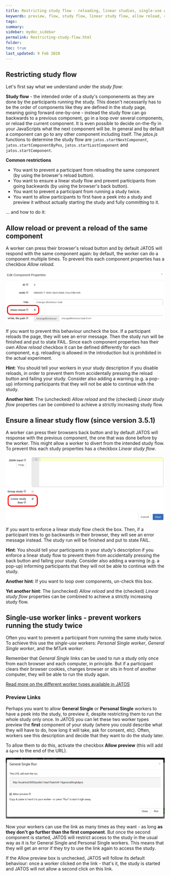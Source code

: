 ```yaml
---
title: Restricting study flow - reloading, linear studies, single-use workers and previews
keywords: preview, flow, study flow, linear study flow, allow reload, reloading, back, backwards, loop
tags:
summary:
sidebar: mydoc_sidebar
permalink: Restricting-study-flow.html
folder:
toc: true
last_updated: 9 Feb 2020
---
```


## Restricting study flow

Let's first say what we understand under the _study flow_:

**Study flow** - the intended order of a study's componenents as they are done by the participants running the study. This doesn't necessarily has to be the order of components like they are defined in the study page, meaning going forward one-by-one - instead the study flow can go backwards to a previous component, go in a loop over several components, or reload the current component. It is even possible to decide on-the-fly in your JavaScripts what the next component will be. In general and by default a component can go to any other component including itself. The _jatos.js_ functions to determine the study flow are `jatos.startNextComponent`, `jatos.startComponentByPos`, `jatos.startLastComponent` and `jatos.startComponent`.

**Common restrictions**
- You want to prevent a participant from reloading the same component (by using the browser's reload button).
- You want to ensure a linear study flow and prevent participants from going backwards (by using the browser's back button).
- You want to prevent a participant from running a study twice.
- You want to allow participants to first have a peek into a study and preview it without actually starting the study and fully committing to it.

... and how to do it:


## Allow reload or prevent a reload of the same component

A worker can press their browser's reload button and by default JATOS will respond with the same component again: by default, the worker can do a component multiple times. To prevent this each component properties has a checkbox _Allow reload_.

![GUI Screenshot](images/component-properties-reload.png)

If you want to prevent this behaviour uncheck the box. If a participant reloads the page, they will see an error message. Then the study run will be finished and put to state FAIL. Since each component properties has their own _Allow reload_ checkbox it can be defined differently for each component, e.g. reloading is allowed in the introduction but is prohibited in the actual experiment.

**Hint**: You should tell your workers in your study description if you disable reloads, in order to prevent them from accidentally pressing the reload button and failing your study. Consider also adding a warning (e.g. a pop-up) informing participants that they will not be able to continue with the study.  

**Another hint**: The (unchecked) _Allow reload_ and the (checked) _Linear study flow_ properties can be combined to achieve a strictly increasing study flow.


## Ensure a linear study flow (since version 3.5.1)

A worker can press their browsers back button and by default JATOS will response with the previous component, the one that was done before by the worker. This might allow a worker to divert from the intended study flow. To prevent this each study properties has a checkbox _Linear study flow_.

![Study Properties Screenshot](images/study-properties-linear-flow.png)

If you want to enforce a linear study flow check the box. Then, if a participant tries to go backwards in their browser, they will see an error message instead. The study run will be finished and put to state FAIL.

**Hint**: You should tell your participants in your study's description if you enforce a linear study flow to prevent them from accidentally pressing the back button and failing your study. Consider also adding a warning (e.g. a pop-up) informing participants that they will not be able to continue with the study.  

**Another hint**: If you want to loop over components, un-check this box. 

**Yet another hint**: The (unchecked) _Allow reload_ and the (checked) _Linear study flow_ properties can be combined to achieve a strictly increasing study flow.


## Single-use worker links - prevent workers running the study twice

Often you want to prevent a participant from running the same study twice. To achieve this use the _single-use_ workers:  _Personal Single worker_, _General Single worker_, and the _MTurk worker_.

Remember that _General Single_ links can be used to run a study only once from each browser and each computer, in principle. But if a participant clears their browser cookies, changes browser or sits in front of another computer, they will be able to run the study again.

[Read more on the different worker types available in JATOS](Worker-Types.html) 


### Preview Links

Perhaps you want to allow **General Single** or **Personal Single** workers to have a peek into the study, to preview it, despite restricting them to run the whole study only once. In JATOS you can let these two worker types preview the **first** component of your study (where you could describe what they will have to do, how long it will take, ask for consent, etc). Often, workers see this description and decide that they want to do the study later. 

To allow them to do this, activate the checkbox **Allow preview** (this will add a `&pre` to the end of the URL).

![GUI Screenshot](images/preview_general_single_run.png)

Now your workers can use the link as many times as they want - as long **as they don't go further than the first component**. But once the second component is started, JATOS will restrict access to the study in the usual way as it is for General Single and Personal Single workers. This means that they will get an error if they try to use the link again to access the study.

If the Allow preview box is unchecked, JATOS will follow its default behaviour: once a worker clicked on the link - that's it, the study is started and JATOS will not allow a second click on this link. 
